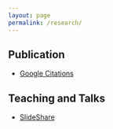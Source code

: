 ```yaml
---
layout: page
permalink: /research/
---
```



## Publication

- [Google Citations](https://scholar.google.com/citations?user=K-uP94QAAAAJ&hl=en)

## Teaching and Talks

- [SlideShare](http://www.slideshare.net/SunghoJeon)
